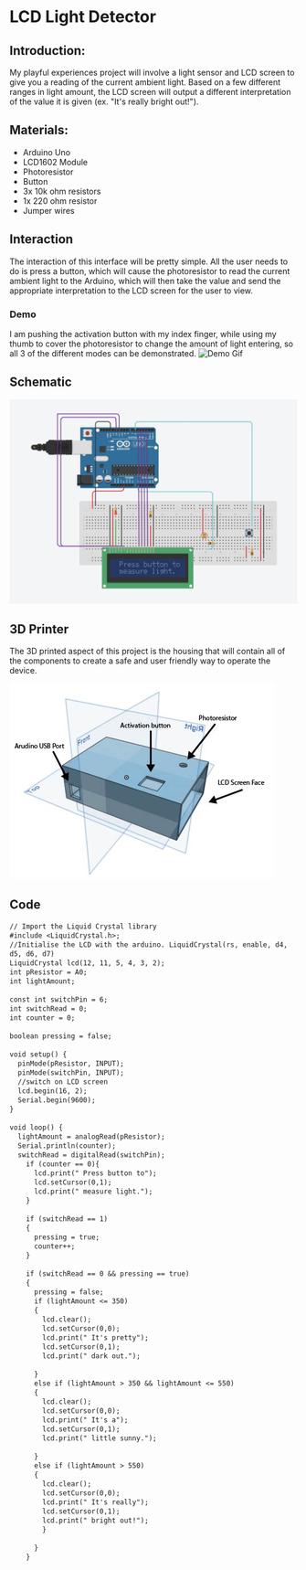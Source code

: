 # LCD Light Detector
## Introduction:
My playful experiences project will involve a light sensor and LCD screen to give you a reading of the current ambient light. Based on a few different ranges in light amount, the LCD screen will output a different interpretation of the value it is given (ex. "It's really bright out!").

## Materials:
- Arduino Uno
- LCD1602 Module
- Photoresistor
- Button 
- 3x 10k ohm resistors
- 1x 220 ohm resistor
- Jumper wires

## Interaction
The interaction of this interface will be pretty simple. All the user needs to do is press a button, which will cause the photoresistor to read the current ambient light to the Arduino, which will then take the value and send the appropriate interpretation to the LCD screen for the user to view. 

### Demo
I am pushing the activation button with my index finger, while using my thumb to cover the photoresistor to change the amount of light entering, so all 3 of the different modes can be demonstrated.
![Demo Gif](https://github.com/jfeinberg32/Physical-Computing/blob/master/LightSensorDemo.gif)

## Schematic 
![Circuit Schematic](https://github.com/jfeinberg32/Physical-Computing/blob/master/LightCircuit.JPG)

## 3D Printer
The 3D printed aspect of this project is the housing that will contain all of the components to create a safe and user friendly way to operate the device.

![Circuit Housing](https://github.com/jfeinberg32/Physical-Computing/blob/master/LightCircuitHousing.jpg)

## Code
~~~
// Import the Liquid Crystal library
#include <LiquidCrystal.h>;
//Initialise the LCD with the arduino. LiquidCrystal(rs, enable, d4, d5, d6, d7)
LiquidCrystal lcd(12, 11, 5, 4, 3, 2);
int pResistor = A0;
int lightAmount;

const int switchPin = 6;
int switchRead = 0;
int counter = 0;

boolean pressing = false;

void setup() {
  pinMode(pResistor, INPUT);
  pinMode(switchPin, INPUT);
  //switch on LCD screen
  lcd.begin(16, 2);
  Serial.begin(9600);
}

void loop() {
  lightAmount = analogRead(pResistor);
  Serial.println(counter);
  switchRead = digitalRead(switchPin);
    if (counter == 0){
      lcd.print(" Press button to");
      lcd.setCursor(0,1);
      lcd.print(" measure light.");
    }

    if (switchRead == 1)
    {
      pressing = true;
      counter++;
    }

    if (switchRead == 0 && pressing == true)
    {
      pressing = false;
      if (lightAmount <= 350)
      {
        lcd.clear();
        lcd.setCursor(0,0);
        lcd.print(" It's pretty");
        lcd.setCursor(0,1);
        lcd.print(" dark out.");
      
      }
      else if (lightAmount > 350 && lightAmount <= 550)
      {
        lcd.clear();
        lcd.setCursor(0,0);
        lcd.print(" It's a");
        lcd.setCursor(0,1);
        lcd.print(" little sunny.");
       
      }
      else if (lightAmount > 550)
      {
        lcd.clear();
        lcd.setCursor(0,0);
        lcd.print(" It's really"); 
        lcd.setCursor(0,1);
        lcd.print(" bright out!");
        }

      }
    }
~~~ 
